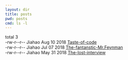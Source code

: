 ```yaml
---
layout: dir
title: posts
pwd: posts
cmd: ls -l
---
```


total 3   
\-rw\-r\-\-r\-\-  Jiahao  Aug 10 2018   [Taste-of-code](taste-of-code)   
\-rw\-r\-\-r\-\-  Jiahao  Jul 07 2018   [The-fantanstic-Mr.Feynman](the-fantastic-feynman)   
\-rw\-r\-\-r\-\-  Jiahao  May 31 2018   [The-lost-interview](the-lost-interview)   